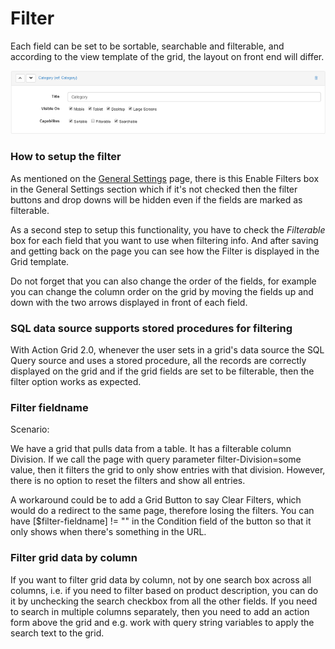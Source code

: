 # Filter

Each field can be set to be sortable, searchable and filterable, and according to the view template of the grid, the layout on front end will differ.

![](images/filter.png)

### How to setup the filter

As mentioned on the [General Settings](general-settings.md) page, there is this Enable Filters box in the General Settings section which if it's not checked then the filter buttons and drop downs will be hidden even if the fields are marked as filterable. 

As a second step to setup this functionality, you have to check the *Filterable* box for each field that you want to use when filtering info. And after saving and getting back on the page you can see how the Filter is displayed in the Grid template. 

Do not forget that you can also change the order of the fields, for example you can change the column order on the grid by moving the fields up and down with the two arrows displayed in front of each field.

### SQL data source supports stored procedures for filtering

With Action Grid 2.0, whenever the user sets in a grid's data source the SQL Query source and uses a stored procedure, all the records are correctly displayed on the grid and if the grid fields are set to be filterable, then the filter option works as expected.


### Filter fieldname

Scenario: 

We have a grid that pulls data from a table. It has a filterable column Division. If we call the page with query parameter filter-Division=some value, then it filters the grid to only show entries with that division. However, there is no option to reset the filters and show all entries.

A workaround could be to add a Grid Button to say Clear Filters, which would do a redirect to the same page, therefore losing the filters. You can have [$filter-fieldname] != "" in the Condition field of the button so that it only shows when there's something in the URL.

### Filter grid data by column

If you want to filter grid data by column, not by one search box across all columns, i.e. if you need to filter based on product description, you can do it by unchecking the search checkbox from all the other fields. If you need to search in multiple columns separately, then you need to add an action form above the grid and e.g. work with query string variables to apply the search text to the grid.



